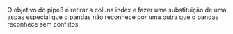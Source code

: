 O objetivo do pipe3 é retirar a coluna index e fazer uma substituição de uma aspas especial que o pandas não reconhece por uma outra que o pandas reconhece sem conflitos.